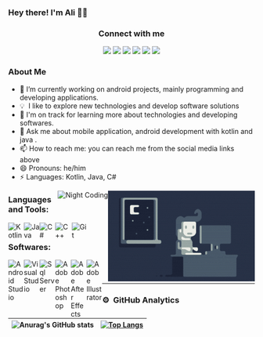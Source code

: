 ### Hey there! I'm Ali 👋😃

<h3 align="center">Connect with me</h3>
<p align="center">
  <a href= "https://www.linkedin.com/in/alikazemi-developer/"><img src="https://img.icons8.com/dusk/48/000000/linkedin.png"/></a>
  <a href= "https://medium.com/@alikazemi.developer"><img src="https://img.icons8.com/dusk/48/000000/medium-new.png"/></a>
  <a href= ""><img src="https://img.icons8.com/dusk/48/000000/twitter.png"/></a>
  <a href= "https://www.instagram.com/artinsoft.official/"><img src="https://user-images.githubusercontent.com/73734233/157426490-088c7bee-9979-4bd6-b31a-575f50c6a097.png"/></a>
  <a href= "https://www.youtube.com/channel/UCbZqJMtwXIlNzUEO6YBtaKw"><img src="https://img.icons8.com/dusk/48/000000/youtube--v2.png"/></a>
  <a href= "mailto:Alikazemi.developer@gmail.com"><img width="54px" src="https://user-images.githubusercontent.com/73734233/157443522-ba2eed6a-59c0-47ee-a5f1-c236f1ade1d6.png"/></a>
</p>

### About Me

- 🔭 I’m currently working on android projects, mainly programming and developing applications.
- 💡 &nbsp;I like to explore new technologies and develop software solutions
- 🌱 I'm on track for learning more about technologies and developing softwares.
- 💬 Ask me about mobile application, android development with kotlin and java .
- 📫 How to reach me: you can reach me from the social media links above
- 😄 Pronouns: he/him
- ⚡ Languages: Kotlin, Java, C#


<img alt="Night Coding" src="https://raw.githubusercontent.com/AVS1508/AVS1508/3907063ac5b2da8f1ef395656e7a15a50a76d7f9/assets/Night-Coding.gif" align="right"/>

<img alt="Night Coding" src="https://user-images.githubusercontent.com/73734233/157638125-0f1f47ae-445a-46b6-8088-168ffc6e9336.mp4" align="right"/>



### Languages and Tools:


<img align="left" alt="Kotlin" width="32px" src="https://user-images.githubusercontent.com/73734233/157434255-074c4ce9-2014-43b9-8d42-5eec7d98e23c.png"/>
<img align="left" alt="Java" width="32px" src="https://user-images.githubusercontent.com/73734233/157434330-82f74439-4ccf-440b-83ee-7d22fc95645b.png"/>
<img align="left" alt="C#" width="32px" src="https://user-images.githubusercontent.com/73734233/157434393-ef62b9a1-a54a-4295-8ad0-54474186ebad.png"/>
<img align="left" alt="C++" width="34px" src="https://user-images.githubusercontent.com/73734233/157434457-c4392dd5-d58b-4a1a-ad2b-1c66a85d5c0d.png"/>
<img align="left" alt="Git" width="32px" src="https://user-images.githubusercontent.com/73734233/157434526-65aa7b49-17da-48cf-96f2-48a8064a28b4.png"/>

<br />



### Softwares:

<img align="left" alt="Android Studio" width="32px" src="https://user-images.githubusercontent.com/73734233/157431025-00b5c7f3-c299-4ce6-9659-dd5b0ee35042.png" />
<img align="left" alt="Visual Studio" width="32px" src="https://user-images.githubusercontent.com/73734233/157431413-232dce0e-744b-4986-832d-2f84e790c85a.png"/>
<img align="left" alt="Sql Server" width="32px" src="https://user-images.githubusercontent.com/73734233/157431779-954ae2dd-ad6d-4ff3-ad56-8dc4a1b493e6.png"/>
<img align="left" alt="Adobe Photoshop" width="32px" src="https://user-images.githubusercontent.com/73734233/157431861-7094b31f-e21f-4b48-add3-466f8315c543.png"/>
<img align="left" alt="Adobe After Effects" width="32px" src="https://user-images.githubusercontent.com/73734233/157432023-5f130315-f380-413b-bdd8-d70a094d66c9.png"/>
<img align="left" alt="Adobe Illustrator" width="32px" src="https://user-images.githubusercontent.com/73734233/157432999-d72c072c-d6e1-4201-8512-1d948198510a.png"/>


<br />
<br />

---

 ### ⚙️ &nbsp;GitHub Analytics
|![Anurag's GitHub stats](https://github-readme-stats.vercel.app/api?username=Ali-Kazemii&show_icons=true&theme=codeSTACKr )|[![Top Langs](https://github-readme-stats.vercel.app/api/top-langs/?username=Ali-Kazemii&layout=compact&show_icons=true&theme=codeSTACKr )](https://github.com/anuraghazra/github-readme-stats)|
------------- | -------------


<!--
### 🏆 GitHub Profile Trophy:
<a href="https://github.com/ryo-ma/github-profile-trophy">
  <img width=800 src="https://github-profile-trophy.vercel.app/?username=ali-kazemii&column=8&theme=darkhub&no-frame=true&no-bg=true"/>
</a>

-->
